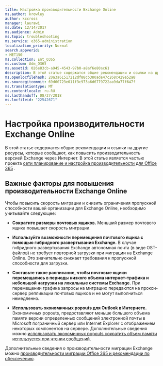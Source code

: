 ```yaml
---
title: Настройка производительности Exchange Online
ms.author: krowley
author: kccross
manager: laurawi
ms.date: 12/14/2017
ms.audience: Admin
ms.topic: troubleshooting
ms.service: o365-administration
localization_priority: Normal
search.appverid:
- MET150
ms.collection: Ent_O365
ms.custom: Adm_O365
ms.assetid: 026e83cb-a945-4543-97b0-a8af6e80ac61
description: В этой статье содержатся общие рекомендации и ссылки на другие ресурсы, которые сообщают, как повысить производительность версией Exchange через Интернет.
ms.openlocfilehash: 20a3a61517212df88cb380ade47c268c429e52a8
ms.sourcegitcommit: 69d60723e611f3c973a6d6779722aa9da77f647f
ms.translationtype: MT
ms.contentlocale: ru-RU
ms.lasthandoff: 08/27/2018
ms.locfileid: "22542671"
---
```

# <a name="tune-exchange-online-performance"></a>Настройка производительности Exchange Online

В этой статье содержатся общие рекомендации и ссылки на другие ресурсы, которые сообщают, как повысить производительность версией Exchange через Интернет. В этой статье является частью проекта [сети планирование и настройка производительности для Office 365](https://aka.ms/tune) .
   
## <a name="things-to-consider-in-order-to-improve-exchange-online-performance"></a>Важные факторы для повышения производительности Exchange Online

Чтобы повысить скорость миграции и снизить ограничения пропускной способности вашей организации для Exchange Online, необходимо учитывайте следующее:
  
- **Сократите размеры почтовых ящиков.** Меньший размер почтового ящика повышает скорость миграции. 
    
- **Используйте возможности перемещения почтового ящика с помощью гибридного развертывания Exchange.** В случае гибридного развертывания Exchange автономная почта (в виде OST-файлов) не требует повторной загрузки при миграции на Exchange Online. Это значительно снижает требования к пропускной способности для загрузки. 
    
- **Составьте такое расписание, чтобы почтовые ящики перемещались в периоды низкого объема интернет-трафика и небольшой нагрузки на локальные системы Exchange.** При перемещении графика запросы на миграцию передаются на прокси-сервер репликации почтовых ящиков и не могут выполниться немедленно. 
    
- **Использовать экономичных popouts для Outlook в Интернете.** Экономичных popouts, предоставляют меньше большого объема памяти версии определенных сообщений электронной почты в Microsoft пограничный сервер или Internet Explorer с отображением некоторых компонентов на сервере. Дополнительные сведения можно [использовать экономичных popouts сократить объем памяти используется при чтении сообщений](https://support.office.com/article/a6d6ba01-2562-4c3d-a8f1-78748dd506cf).
    
Дополнительные сведения о производительности миграции Exchange можно [производительности миграции Office 365 и рекомендации по обеспечению](https://support.office.com/article/d9acb371-fd6c-4c14-aa8e-db5cbe39aa57).
  

